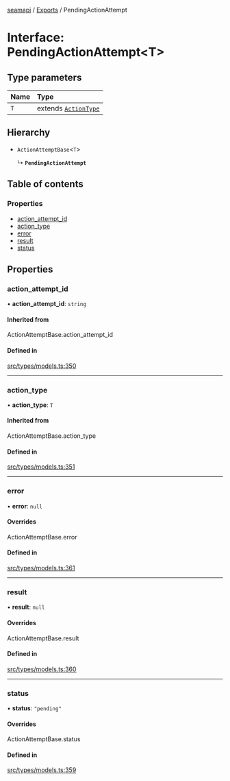 [seamapi](../README.md) / [Exports](../modules.md) / PendingActionAttempt

# Interface: PendingActionAttempt<T\>

## Type parameters

| Name | Type |
| :------ | :------ |
| `T` | extends [`ActionType`](../modules.md#actiontype) |

## Hierarchy

- `ActionAttemptBase`<`T`\>

  ↳ **`PendingActionAttempt`**

## Table of contents

### Properties

- [action\_attempt\_id](PendingActionAttempt.md#action_attempt_id)
- [action\_type](PendingActionAttempt.md#action_type)
- [error](PendingActionAttempt.md#error)
- [result](PendingActionAttempt.md#result)
- [status](PendingActionAttempt.md#status)

## Properties

### action\_attempt\_id

• **action\_attempt\_id**: `string`

#### Inherited from

ActionAttemptBase.action\_attempt\_id

#### Defined in

[src/types/models.ts:350](https://github.com/seamapi/javascript/blob/main/src/types/models.ts#L350)

___

### action\_type

• **action\_type**: `T`

#### Inherited from

ActionAttemptBase.action\_type

#### Defined in

[src/types/models.ts:351](https://github.com/seamapi/javascript/blob/main/src/types/models.ts#L351)

___

### error

• **error**: ``null``

#### Overrides

ActionAttemptBase.error

#### Defined in

[src/types/models.ts:361](https://github.com/seamapi/javascript/blob/main/src/types/models.ts#L361)

___

### result

• **result**: ``null``

#### Overrides

ActionAttemptBase.result

#### Defined in

[src/types/models.ts:360](https://github.com/seamapi/javascript/blob/main/src/types/models.ts#L360)

___

### status

• **status**: ``"pending"``

#### Overrides

ActionAttemptBase.status

#### Defined in

[src/types/models.ts:359](https://github.com/seamapi/javascript/blob/main/src/types/models.ts#L359)
